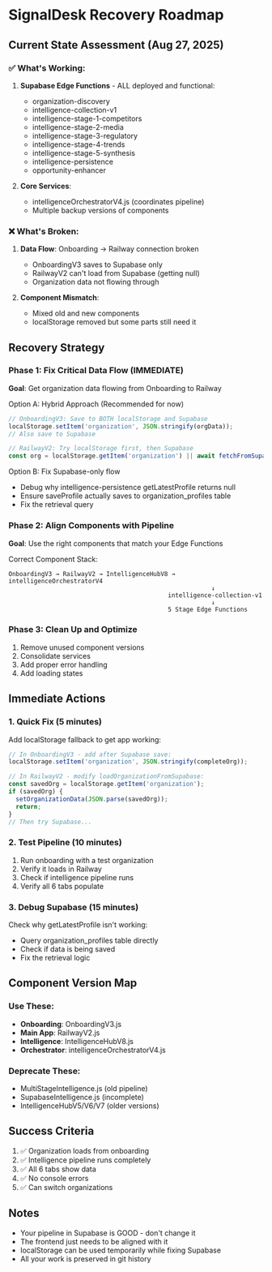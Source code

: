 # SignalDesk Recovery Roadmap

## Current State Assessment (Aug 27, 2025)

### ✅ What's Working:
1. **Supabase Edge Functions** - ALL deployed and functional:
   - organization-discovery
   - intelligence-collection-v1
   - intelligence-stage-1-competitors
   - intelligence-stage-2-media  
   - intelligence-stage-3-regulatory
   - intelligence-stage-4-trends
   - intelligence-stage-5-synthesis
   - intelligence-persistence
   - opportunity-enhancer

2. **Core Services**:
   - intelligenceOrchestratorV4.js (coordinates pipeline)
   - Multiple backup versions of components

### ❌ What's Broken:
1. **Data Flow**: Onboarding → Railway connection broken
   - OnboardingV3 saves to Supabase only
   - RailwayV2 can't load from Supabase (getting null)
   - Organization data not flowing through

2. **Component Mismatch**:
   - Mixed old and new components
   - localStorage removed but some parts still need it

## Recovery Strategy

### Phase 1: Fix Critical Data Flow (IMMEDIATE)
**Goal**: Get organization data flowing from Onboarding to Railway

Option A: Hybrid Approach (Recommended for now)
```javascript
// OnboardingV3: Save to BOTH localStorage and Supabase
localStorage.setItem('organization', JSON.stringify(orgData));
// Also save to Supabase

// RailwayV2: Try localStorage first, then Supabase
const org = localStorage.getItem('organization') || await fetchFromSupabase();
```

Option B: Fix Supabase-only flow
- Debug why intelligence-persistence getLatestProfile returns null
- Ensure saveProfile actually saves to organization_profiles table
- Fix the retrieval query

### Phase 2: Align Components with Pipeline
**Goal**: Use the right components that match your Edge Functions

Correct Component Stack:
```
OnboardingV3 → RailwayV2 → IntelligenceHubV8 → intelligenceOrchestratorV4
                                                        ↓
                                            intelligence-collection-v1
                                                        ↓
                                            5 Stage Edge Functions
```

### Phase 3: Clean Up and Optimize
1. Remove unused component versions
2. Consolidate services
3. Add proper error handling
4. Add loading states

## Immediate Actions

### 1. Quick Fix (5 minutes)
Add localStorage fallback to get app working:
```javascript
// In OnboardingV3 - add after Supabase save:
localStorage.setItem('organization', JSON.stringify(completeOrg));

// In RailwayV2 - modify loadOrganizationFromSupabase:
const savedOrg = localStorage.getItem('organization');
if (savedOrg) {
  setOrganizationData(JSON.parse(savedOrg));
  return;
}
// Then try Supabase...
```

### 2. Test Pipeline (10 minutes)
1. Run onboarding with a test organization
2. Verify it loads in Railway
3. Check if intelligence pipeline runs
4. Verify all 6 tabs populate

### 3. Debug Supabase (15 minutes)
Check why getLatestProfile isn't working:
- Query organization_profiles table directly
- Check if data is being saved
- Fix the retrieval logic

## Component Version Map

### Use These:
- **Onboarding**: OnboardingV3.js
- **Main App**: RailwayV2.js
- **Intelligence**: IntelligenceHubV8.js
- **Orchestrator**: intelligenceOrchestratorV4.js

### Deprecate These:
- MultiStageIntelligence.js (old pipeline)
- SupabaseIntelligence.js (incomplete)
- IntelligenceHubV5/V6/V7 (older versions)

## Success Criteria
1. ✅ Organization loads from onboarding
2. ✅ Intelligence pipeline runs completely
3. ✅ All 6 tabs show data
4. ✅ No console errors
5. ✅ Can switch organizations

## Notes
- Your pipeline in Supabase is GOOD - don't change it
- The frontend just needs to be aligned with it
- localStorage can be used temporarily while fixing Supabase
- All your work is preserved in git history